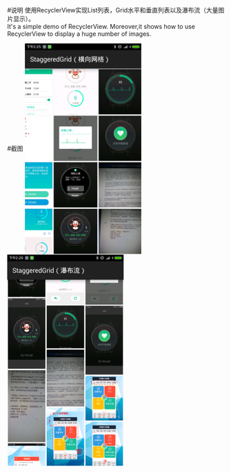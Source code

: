 #说明
使用RecyclerView实现List列表，Grid水平和垂直列表以及瀑布流（大量图片显示）。   
It's a simple demo of RecyclerView. Moreover,it shows how to use RecyclerView to display a huge number of images.

#截图
<img src="./Screenshots/Staggered（水平网格）.png" width = "270" height = "490" alt="水平网格" align=center />
<img src="./Screenshots/Staggered（瀑布流）.png" width = "270" height = "490" alt="瀑布流" align=center />
